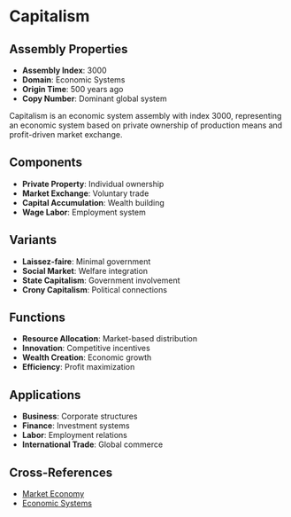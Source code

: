 # Capitalism

## Assembly Properties
- **Assembly Index**: 3000
- **Domain**: Economic Systems
- **Origin Time**: 500 years ago
- **Copy Number**: Dominant global system

Capitalism is an economic system assembly with index 3000, representing an economic system based on private ownership of production means and profit-driven market exchange.

## Components
- **Private Property**: Individual ownership
- **Market Exchange**: Voluntary trade
- **Capital Accumulation**: Wealth building
- **Wage Labor**: Employment system

## Variants
- **Laissez-faire**: Minimal government
- **Social Market**: Welfare integration
- **State Capitalism**: Government involvement
- **Crony Capitalism**: Political connections

## Functions
- **Resource Allocation**: Market-based distribution
- **Innovation**: Competitive incentives
- **Wealth Creation**: Economic growth
- **Efficiency**: Profit maximization

## Applications
- **Business**: Corporate structures
- **Finance**: Investment systems
- **Labor**: Employment relations
- **International Trade**: Global commerce

## Cross-References
- [Market Economy](/domains/cognitive/economic_systems/market_economy.md)
- [Economic Systems](/domains/cognitive/economic_systems/economic_theory.md)